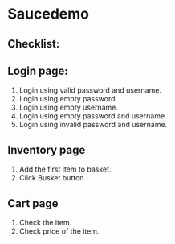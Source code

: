# Saucedemo
## Checklist:
## Login page:
1. Login using valid password and username.
2. Login using empty password.
3. Login using empty username.
4. Login using empty password and username.
5. Login using invalid password and username.

## Inventory page 
1. Add the first item to basket.
2. Click Busket button. 

## Cart page
1. Check the item.
2. Check price of the item.